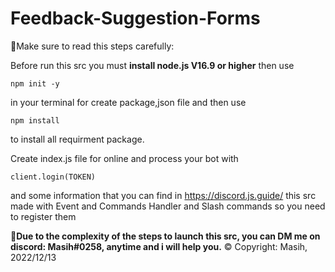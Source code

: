 # Feedback-Suggestion-Forms
🚀Make sure to read this steps carefully:

Before run this src you must **install node.js V16.9 or higher** then use 
```
npm init -y
```
in your terminal for create package,json file and then use 
```
npm install
``` 
to install all requirment package.

Create index.js file for online and process your bot with 
```
client.login(TOKEN)
``` 
and some information that you can find in https://discord.js.guide/
this src made with Event and Commands Handler and Slash commands so you need to register them

**📩Due to the complexity of the steps to launch this src, you can DM me on discord: Masih#0258, anytime and i will help you.**
© Copyright: Masih, 2022/12/13
